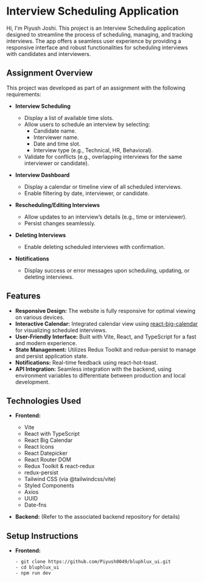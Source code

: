 # Interview Scheduling Application

Hi, I'm Piyush Joshi. This project is an Interview Scheduling application designed to streamline the process of scheduling, managing, and tracking interviews. The app offers a seamless user experience by providing a responsive interface and robust functionalities for scheduling interviews with candidates and interviewers.

## Assignment Overview

This project was developed as part of an assignment with the following requirements:

- **Interview Scheduling**
  - Display a list of available time slots.
  - Allow users to schedule an interview by selecting:
    - Candidate name.
    - Interviewer name.
    - Date and time slot.
    - Interview type (e.g., Technical, HR, Behavioral).
  - Validate for conflicts (e.g., overlapping interviews for the same interviewer or candidate).

- **Interview Dashboard**
  - Display a calendar or timeline view of all scheduled interviews.
  - Enable filtering by date, interviewer, or candidate.

- **Rescheduling/Editing Interviews**
  - Allow updates to an interview’s details (e.g., time or interviewer).
  - Persist changes seamlessly.

- **Deleting Interviews**
  - Enable deleting scheduled interviews with confirmation.

- **Notifications**
  - Display success or error messages upon scheduling, updating, or deleting interviews.

## Features

- **Responsive Design:** The website is fully responsive for optimal viewing on various devices.
- **Interactive Calendar:** Integrated calendar view using [react-big-calendar](https://github.com/jquense/react-big-calendar) for visualizing scheduled interviews.
- **User-Friendly Interface:** Built with Vite, React, and TypeScript for a fast and modern experience.
- **State Management:** Utilizes Redux Toolkit and redux-persist to manage and persist application state.
- **Notifications:** Real-time feedback using react-hot-toast.
- **API Integration:** Seamless integration with the backend, using environment variables to differentiate between production and local development.

## Technologies Used

- **Frontend:** 
  - Vite
  - React with TypeScript
  - React Big Calendar
  - React Icons
  - React Datepicker
  - React Router DOM
  - Redux Toolkit & react-redux
  - redux-persist
  - Tailwind CSS (via @tailwindcss/vite)
  - Styled Components
  - Axios
  - UUID
  - Date-fns

- **Backend:** (Refer to the associated backend repository for details)

## Setup Instructions

- **Frontend:**  
  ```bash
  - git clone https://github.com/Piyush0049/bluphlux_ui.git
  - cd bluphlux_ui
  - npm run dev
